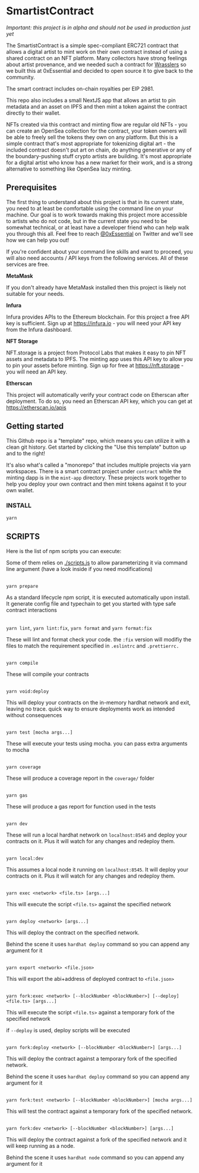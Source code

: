 # SmartistContract

_Important: this project is in alpha and should not be used in production just yet_

The SmartistContract is a simple spec-compliant ERC721 contract that allows a digital artist to mint work on their own contract instead of using a shared contract on an NFT platform. Many collectors have strong feelings about artist provenance, and we needed such a contract for [Wrasslers](https://wrasslers.com) so we built this at 0xEssential and decided to open source it to give back to the community.

The smart contract includes on-chain royalties per EIP 2981.

This repo also includes a small NextJS app that allows an artist to pin metadata and an asset on IPFS and then mint a token against the contract directly to their wallet.

NFTs created via this contract and minting flow are regular old NFTs - you can create an OpenSea collection for the contract, your token owners will be able to freely sell the tokens they own on any platform. But this is a simple contract that's most appropriate for tokenizing digital art - the included contract doesn't put art on chain, do anything generative or any of the boundary-pushing stuff crypto artists are building. It's most appropriate for a digital artist who know has a new market for their work, and is a strong alternative to something like OpenSea lazy minting.

## Prerequisites

The first thing to understand about this project is that in its current state, you need to at least be comfortable using the command line on your machine. Our goal is to work towards making this project more accessible to artists who do not code, but in the current state you need to be somewhat technical, or at least have a developer friend who can help walk you through this all. Feel free to reach [@0xEssential](https://twitter.com/0xessential) on Twitter and we'll see how we can help you out!

If you're confident about your command line skills and want to proceed, you will also need accounts / API keys from the following services. All of these services are free.

**MetaMask**

If you don't already have MetaMask installed then this project is likely not suitable for your needs.

**Infura**

Infura provides APIs to the Ethereum blockchain. For this project a free API key is sufficient. Sign up at <https://infura.io> - you will need your API key from the Infura dashboard.

**NFT Storage**

NFT.storage is a project from Protocol Labs that makes it easy to pin NFT assets and metadata to IPFS. The minting app uses this API key to allow you to pin your assets before minting. Sign up for free at <https://nft.storage> - you will need an API key.

**Etherscan**

This project will automatically verify your contract code on Etherscan after deployment. To do so, you need an Etherscan API key, which you can get at <https://etherscan.io/apis>

## Getting started

This Github repo is a "template" repo, which means you can utilize it with a clean git history. Get started by clicking the "Use this template" button up and to the right!

It's also what's called a "monorepo" that includes multiple projects via yarn workspaces. There is a smart contract project under `contract` while the minting dapp is in the `mint-app` directory. These projects work together to help you deploy your own contract and then mint tokens against it to your own wallet.

### INSTALL

```bash
yarn
```

## SCRIPTS

Here is the list of npm scripts you can execute:

Some of them relies on [./scripts.js](./scripts.js) to allow parameterizing it via command line argument (have a look inside if you need modifications)
<br/><br/>

`yarn prepare`

As a standard lifecycle npm script, it is executed automatically upon install. It generate config file and typechain to get you started with type safe contract interactions
<br/><br/>

`yarn lint`, `yarn lint:fix`, `yarn format` and `yarn format:fix`

These will lint and format check your code. the `:fix` version will modifiy the files to match the requirement specified in `.eslintrc` and `.prettierrc.`
<br/><br/>

`yarn compile`

These will compile your contracts
<br/><br/>

`yarn void:deploy`

This will deploy your contracts on the in-memory hardhat network and exit, leaving no trace. quick way to ensure deployments work as intended without consequences
<br/><br/>

`yarn test [mocha args...]`

These will execute your tests using mocha. you can pass extra arguments to mocha
<br/><br/>

`yarn coverage`

These will produce a coverage report in the `coverage/` folder
<br/><br/>

`yarn gas`

These will produce a gas report for function used in the tests
<br/><br/>

`yarn dev`

These will run a local hardhat network on `localhost:8545` and deploy your contracts on it. Plus it will watch for any changes and redeploy them.
<br/><br/>

`yarn local:dev`

This assumes a local node it running on `localhost:8545`. It will deploy your contracts on it. Plus it will watch for any changes and redeploy them.
<br/><br/>

`yarn exec <network> <file.ts> [args...]`

This will execute the script `<file.ts>` against the specified network
<br/><br/>

`yarn deploy <network> [args...]`

This will deploy the contract on the specified network.

Behind the scene it uses `hardhat deploy` command so you can append any argument for it
<br/><br/>

`yarn export <network> <file.json>`

This will export the abi+address of deployed contract to `<file.json>`
<br/><br/>

`yarn fork:exec <network> [--blockNumber <blockNumber>] [--deploy] <file.ts> [args...]`

This will execute the script `<file.ts>` against a temporary fork of the specified network

if `--deploy` is used, deploy scripts will be executed
<br/><br/>

`yarn fork:deploy <network> [--blockNumber <blockNumber>] [args...]`

This will deploy the contract against a temporary fork of the specified network.

Behind the scene it uses `hardhat deploy` command so you can append any argument for it
<br/><br/>

`yarn fork:test <network> [--blockNumber <blockNumber>] [mocha args...]`

This will test the contract against a temporary fork of the specified network.
<br/><br/>

`yarn fork:dev <network> [--blockNumber <blockNumber>] [args...]`

This will deploy the contract against a fork of the specified network and it will keep running as a node.

Behind the scene it uses `hardhat node` command so you can append any argument for it
